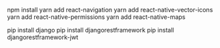 npm install
yarn add react-navigation 
yarn add react-native-vector-icons 
yarn add react-native-permissions 
yarn add react-native-maps 

pip install django
pip install djangorestframework
pip install djangorestframework-jwt